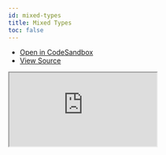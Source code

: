 ```yaml
---
id: mixed-types
title: Mixed Types
toc: false
---
```


- [Open in CodeSandbox](https://codesandbox.io/s/github/tannerlinsley/react-charts/tree/main/examples/mixed-types)
- [View Source](https://github.com/tannerlinsley/react-charts/tree/main/examples/mixed-types)

<iframe
  src="https://codesandbox.io/embed/github/tannerlinsley/react-charts/tree/main/examples/mixed-types?autoresize=1&fontsize=14&theme=dark"
  title="tannerlinsley/react-charts: mixed-types"
  sandbox="allow-forms allow-modals allow-popups allow-presentation allow-same-origin allow-scripts"
  style={{
    width: '100%',
    height: '80vh',
    border: '0',
    borderRadius: 8,
    overflow: 'hidden',
    position: 'static',
    zIndex: 0,
  }}
></iframe>
